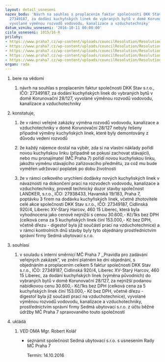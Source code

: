 ```yaml
---
layout: detail_usneseni
nazev_bodu: 'Návrh na souhlas s proplacením faktur společnosti DKK Stav s.r.o., IČO:
  27349187, za dodání kuchyňských linek do vybraných bytů v domě Korunovační 28/127,
  vyvolané výměnou rozvodů vodovodu, kanalizace a vzduchotechniky'
datum_vzniku_usneseni: '2016-10-11 00:00:00'
cislo_usneseni: 1015/16-R
prilohy:
- https://www.praha7.cz/wp-content/uploads/councilResolution/Resolutions/27894/export/DZ_kuchyne127~116965.docx
- https://www.praha7.cz/wp-content/uploads/councilResolution/Resolutions/27894/export/02_kuchyne127~116964.pdf
- https://www.praha7.cz/wp-content/uploads/councilResolution/Resolutions/27894/export/03_kuchyne127~116963.pdf
- https://www.praha7.cz/wp-content/uploads/councilResolution/Resolutions/27894/export/04_kuchyne127~116962.pdf
- https://www.praha7.cz/wp-content/uploads/councilResolution/Resolutions/27894/export/export~297629.pdf
organ: rada
---
```

<ol id="urzList" class="urzList_view"><li id="" class="urzClass1"><span name="1">bere na vědomí</span><ol class="urzOlClass"><li style="text-align: left;" id="" class="urzClass2"><span><p>návrh na souhlas s proplacením faktur společnosti DKK Stav s.r.o., IČO: 27349187, za dodání kuchyňských linek do vybraných bytů v domě Korunovační 28/127, vyvolané výměnou rozvodů vodovodu, kanalizace a vzduchotechniky</p></span></li></ol></li><li id="" class="urzClass1"><span name="50">konstatuje,</span><ol class="urzOlClass"><li style="text-align: left;" id="" class="urzClass2"><span><p>že v rámci veřejné zakázky výměna rozvodů vodovodu, kanalizace a vzduchotechniky v domě Korunovační 28/127 nebyly řešeny případné výměny kuchyňských linek, které byly demontovány z důvodu vedení rozvodů</p></span></li><li style="text-align: left;" id="" class="urzClass2"><span><p>že každý nájemce dostal na výběr, zda si na vlastní náklady pořídí novou kuchyňskou linku (případně se pokusí zachovat stávající), nebo mu pronajímatel (MČ Praha 7) pořídí novou kuchyňskou linku, jakožto výměnu stávajícího zařizovacího předmětu, za což mu bude vyměřen udržovací poplatek po dobu životnosti<br></p></span></li><li style="text-align: left;" id="" class="urzClass2"><span><p>že v rámci celkového urychlení dodávky nových kuchyňských linek v návaznosti na dokončení prací na rozvodech vodovodu, kanalizace a vzduchotechniky, provedl technický dozor stavby společnost LANDKER, s.r.o., IČO: 27938433, Havanská 19/183, Praha 7, poptávku 3 firem na dodávku kuchyňských linek, včetně zhotovitele celé akce společnosti DKK Stav s.r.o., IČO: 27349187, Cidlinská 920/4, Liberec XV-Starý Harcov, 460 15 Liberec, která byla vyhodnocena jako cenově nejnižší s cenou 30.600,- Kč/1ks bez DPH (celková cena za 5 kuchyňských linek činí 153.000,- Kč bez DPH, včetně dřezu - digestoř byla již součástí prací na vzduchotechnice) a v rámci kontrolních dnů stavby byly tyto objednány prostřednictvím správní firmy Sedmá ubytovací s.r.o.</p></span></li></ol></li><li id="" class="urzClass1"><span name="26">souhlasí</span><ol class="urzOlClass"><li style="text-align: left;" id="" class="urzClass2"><span><p>v souladu s interní směrnicí MČ Praha 7 ,,Pravidla pro zadávání veřejných zakázek“, ve znění platném ke dni objednání, s objednáním a proplacením celkem 5 faktur společnosti DKK Stav s.r.o., IČO: 27349187, Cidlinská 920/4, Liberec XV-Starý Harcov, 460 15 Liberec, za dodání kuchyňských linek (výměna původních) do vybraných bytů v domě Korunovační 28/127, za nejnižší podanou nabídkovou cenu 30.600,- Kč/1ks bez DPH (celková cena za 5 kuchyňských linek činí 153.000,- Kč bez DPH, včetně dřezu - digestoř byla již součástí prací na vzduchotechnice), vyvolané výměnou rozvodů vodovodu, kanalizace a vzduchotechniky, prostřednictvím správní firmy Sedmá ubytovací s.r.o. z účtu běžné údržby MČ Praha 7 spravovaného touto společností</p></span></li></ol></li><li class="urzClass1" id="urzUkoly"><span name="1">ukládá</span><ol class="urzOlClass"><li class="urzClass2"><span><p>VED OMA Mgr. Robert Kolář</p></span><ul class="urzUlClass"><li class="urzClass3"><span><p>seznámit společnost Sedmá ubytovací s.r.o. s usnesením Rady MČ Praha 7</p></span><span class="urzUkolTermin">  Termín:&nbsp;14.10.2016</span></li></ul></li></ol></li></ol>